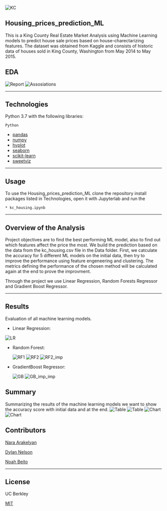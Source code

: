 ![KC](https://everything-pr.com/wp-content/uploads/2018/10/King-County-Procurement-Issues-Public-Relations-RFP.jpg)
## Housing_prices_prediction_ML

This is a King County Real Estate Market Analysis using Machine Learning models to predict house sale prices based on house-charectarizing features. The dataset was obtained from Kaggle and consists of historic data of houses sold in King County, Washington from May 2014 to May 2015.

## EDA
![Report](Images_Videos/Pic_1.png)
![Assosiations](Images_Videos/Pic_2.png)

---
## Technologies
Python 3.7 with the following libraries:
 ```
 Python
 
 ```

* [pandas](https://github.com/pandas-dev/pandas)
* [numpy](https://github.com/numpy/numpy)
* [hvplot](https://github.com/holoviz/hvplot)
* [seaborn](https://seaborn.pydata.org/)
* [scikit-learn](https://scikit-learn.org/stable/)
* [sweetviz](https://github.com/fbdesignpro/sweetviz)

---
## Usage


To use the Housing_prices_prediction_ML clone the repository install packages listed in Technologies, open it with Jupyterlab and run the 

    * kc_housing.ipynb

---

## Overview of the Analysis

Project objectives are to find the best performing ML model, also to find out which features affect the price the most. We build the prediction based on the data from the kc_housing.csv file in the Data folder. First, we catculate the accuracy for 5 different ML models on the initial data, then try to improve the performance using feature engeneering and clustering. The metrics defining the performance of the chosen method will be calculated again at the end to prove the improvment. 

Through the project we use Linear Regression, Random Forests Regressor and Gradient Boost Regressor.

------
## Results

Evaluation of all machine learning models.

* Linear Regression:

![LR](Images_Videos/LR.png)


* Random Forest:

  ![RF1](Images_Videos/RF1.png)
  ![RF2](Images_Videos/RF2.png)
  ![RF2_imp](Images_Videos/RF_importance.png)

* GradientBoost Regressor:

  ![GB](Images_Videos/GB.png)
  ![GB_imp_imp](Images_Videos/GB_importance.png)


## Summary

Summarizing the results of the machine learning models we want to show the accuracy score with initial data and at the end.
![Table](Images_Videos/FirstAccuracyTable.png)
![Table](Images_Videos/LastAccuracyTable.png)
![Chart](Images_Videos/FirstComp.png)
![Chart](Images_Videos/LastComp.png)

## Contributors

[Nara Arakelyan](https://github.com/arakelyannara)

[Dylan Nelson](https://github.com/anythingelse-sf)

[Noah Beito](https://www.linkedin.com/in/noah-beito/)

---
## License

UC Berkley

[MIT](https://github.com/git/git-scm.com/blob/main/MIT-LICENSE.txt)
